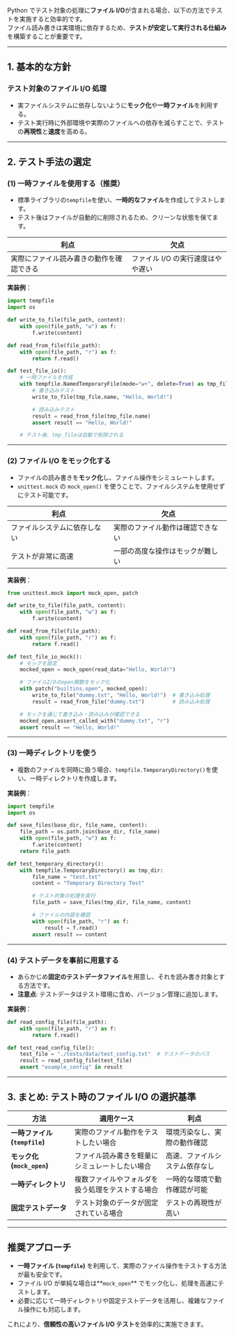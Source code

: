 Python でテスト対象の処理に**ファイル I/O**が含まれる場合、以下の方法でテストを実施すると効率的です。  
ファイル読み書きは実環境に依存するため、**テストが安定して実行される仕組み**を構築することが重要です。

---

## **1. 基本的な方針**

### **テスト対象のファイル I/O 処理**

- 実ファイルシステムに依存しないように**モック化**や**一時ファイル**を利用する。
- テスト実行時に外部環境や実際のファイルへの依存を減らすことで、テストの**再現性**と**速度**を高める。

---

## **2. テスト手法の選定**

### **(1) 一時ファイルを使用する（推奨）**

- 標準ライブラリの`tempfile`を使い、**一時的なファイル**を作成してテストします。
- テスト後はファイルが自動的に削除されるため、クリーンな状態を保てます。

| **利点**                                 | **欠点**                          |
| ---------------------------------------- | --------------------------------- |
| 実際にファイル読み書きの動作を確認できる | ファイル I/O の実行速度はやや遅い |

**実装例**：

```python
import tempfile
import os

def write_to_file(file_path, content):
    with open(file_path, "w") as f:
        f.write(content)

def read_from_file(file_path):
    with open(file_path, "r") as f:
        return f.read()

def test_file_io():
    # 一時ファイルを作成
    with tempfile.NamedTemporaryFile(mode="w+", delete=True) as tmp_file:
        # 書き込みテスト
        write_to_file(tmp_file.name, "Hello, World!")

        # 読み込みテスト
        result = read_from_file(tmp_file.name)
        assert result == "Hello, World!"

    # テスト後、tmp_fileは自動で削除される
```

---

### **(2) ファイル I/O をモック化する**

- ファイルの読み書きを**モック化**し、ファイル操作をシミュレートします。
- `unittest.mock` の `mock_open()` を使うことで、ファイルシステムを使用せずにテスト可能です。

| **利点**                     | **欠点**                         |
| ---------------------------- | -------------------------------- |
| ファイルシステムに依存しない | 実際のファイル動作は確認できない |
| テストが非常に高速           | 一部の高度な操作はモックが難しい |

**実装例**：

```python
from unittest.mock import mock_open, patch

def write_to_file(file_path, content):
    with open(file_path, "w") as f:
        f.write(content)

def read_from_file(file_path):
    with open(file_path, "r") as f:
        return f.read()

def test_file_io_mock():
    # モックを設定
    mocked_open = mock_open(read_data="Hello, World!")

    # ファイルI/Oのopen関数をモック化
    with patch("builtins.open", mocked_open):
        write_to_file("dummy.txt", "Hello, World!")  # 書き込み処理
        result = read_from_file("dummy.txt")         # 読み込み処理

    # モックを通じて書き込み・読み込みが確認できる
    mocked_open.assert_called_with("dummy.txt", "r")
    assert result == "Hello, World!"
```

---

### **(3) 一時ディレクトリを使う**

- 複数のファイルを同時に扱う場合、`tempfile.TemporaryDirectory()`を使い、一時ディレクトリを作成します。

**実装例**：

```python
import tempfile
import os

def save_files(base_dir, file_name, content):
    file_path = os.path.join(base_dir, file_name)
    with open(file_path, "w") as f:
        f.write(content)
    return file_path

def test_temporary_directory():
    with tempfile.TemporaryDirectory() as tmp_dir:
        file_name = "test.txt"
        content = "Temporary Directory Test"

        # テスト対象の処理を実行
        file_path = save_files(tmp_dir, file_name, content)

        # ファイルの内容を確認
        with open(file_path, "r") as f:
            result = f.read()
        assert result == content
```

---

### **(4) テストデータを事前に用意する**

- あらかじめ**固定のテストデータファイル**を用意し、それを読み書き対象とする方法です。
- **注意点**: テストデータはテスト環境に含め、バージョン管理に追加します。

**実装例**：

```python
def read_config_file(file_path):
    with open(file_path, "r") as f:
        return f.read()

def test_read_config_file():
    test_file = "./tests/data/test_config.txt"  # テストデータのパス
    result = read_config_file(test_file)
    assert "example_config" in result
```

---

## **3. まとめ: テスト時のファイル I/O の選択基準**

| **方法**                      | **適用ケース**                                   | **利点**                       |
| ----------------------------- | ------------------------------------------------ | ------------------------------ |
| **一時ファイル (`tempfile`)** | 実際のファイル動作をテストしたい場合             | 環境汚染なし、実際の動作確認   |
| **モック化 (`mock_open`)**    | ファイル読み書きを軽量にシミュレートしたい場合   | 高速、ファイルシステム依存なし |
| **一時ディレクトリ**          | 複数ファイルやフォルダを扱う処理をテストする場合 | 一時的な環境で動作確認が可能   |
| **固定テストデータ**          | テスト対象のデータが固定されている場合           | テストの再現性が高い           |

---

## **推奨アプローチ**

- **一時ファイル (`tempfile`)** を利用して、実際のファイル操作をテストする方法が最も安全です。
- ファイル I/O が単純な場合は**`mock_open`** でモック化し、処理を高速にテストします。
- 必要に応じて一時ディレクトリや固定テストデータを活用し、複雑なファイル操作にも対応します。

これにより、**信頼性の高いファイル I/O テスト**を効率的に実施できます。
